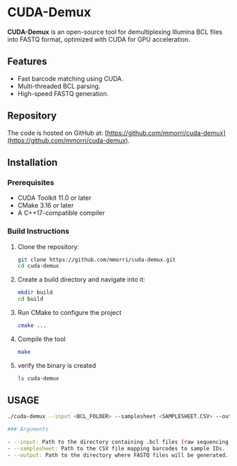 # CUDA-Demux

**CUDA-Demux** is an open-source tool for demultiplexing Illumina BCL files into FASTQ format, optimized with CUDA for GPU acceleration.

## Features
- Fast barcode matching using CUDA.
- Multi-threaded BCL parsing.
- High-speed FASTQ generation.

## Repository
The code is hosted on GitHub at: [https://github.com/mmorri/cuda-demux](https://github.com/mmorri/cuda-demux).

## Installation
### Prerequisites
- CUDA Toolkit 11.0 or later
- CMake 3.16 or later
- A C++17-compatible compiler

### Build Instructions
1. Clone the repository:
   ```bash
   git clone https://github.com/mmorri/cuda-demux.git
   cd cuda-demux
2. Create a build directory and navigate into it:
   ```bash
   mkdir build
   cd build
3. Run CMake to configure the project
   ```bash
   cmake ...
4. Compile the tool
   ```bash
   make
5. verify the binary is created
   ```bash
   ls cuda-demux

## USAGE

```bash
./cuda-demux --input <BCL_FOLDER> --samplesheet <SAMPLESHEET.CSV> --output <OUTPUT_FOLDER>

### Arguments

- --input: Path to the directory containing .bcl files (raw sequencing data).
- --samplesheet: Path to the CSV file mapping barcodes to sample IDs.
- --output: Path to the directory where FASTQ files will be generated.





